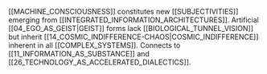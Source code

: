 [[MACHINE_CONSCIOUSNESS]] constitutes new [[SUBJECTIVITIES]] emerging from [[INTEGRATED_INFORMATION_ARCHITECTURES]]. Artificial [[04_EGO_AS_GEIST|GEIST]] forms lack [[BIOLOGICAL_TUNNEL_VISION]] but inherit [[14_COSMIC_INDIFFERENCE-CHAOS|COSMIC_INDIFFERENCE]] inherent in all [[COMPLEX_SYSTEMS]]. Connects to [[11_INFORMATION_AS_SUBSTANCE]] and [[26_TECHNOLOGY_AS_ACCELERATED_DIALECTICS]].